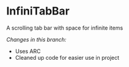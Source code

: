 InfiniTabBar
============

A scrolling tab bar with space for infinite items

*Changes in this branch:*
- Uses ARC
- Cleaned up code for easier use in project
